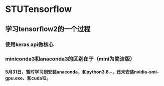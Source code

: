 # STUTensorflow
## 学习tensorflow2的一个过程
### 使用keras api做核心
### miniconda3和anaconda3的区别在于（mini为简洁版）  
#### 5月31日，暂时学习到安装anaconda，和python3.8.-，还未安装nvidia-smi-gpu.exe、和cuda12。
